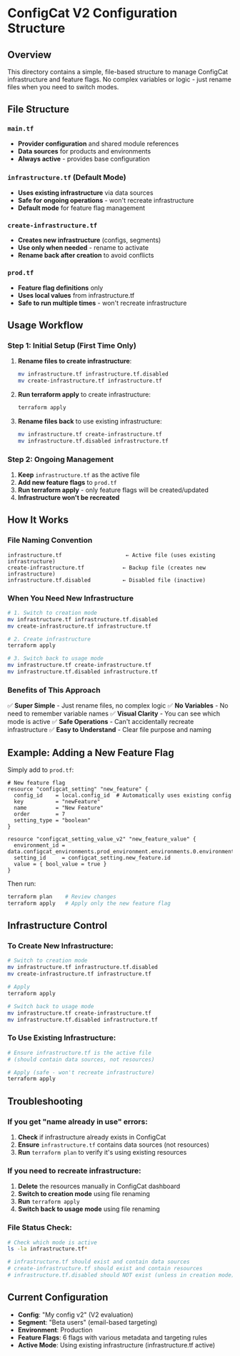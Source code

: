 # ConfigCat V2 Configuration Structure

## Overview

This directory contains a simple, file-based structure to manage ConfigCat infrastructure and feature flags. No complex variables or logic - just rename files when you need to switch modes.

## File Structure

### `main.tf`

- **Provider configuration** and shared module references
- **Data sources** for products and environments
- **Always active** - provides base configuration

### `infrastructure.tf` (Default Mode)

- **Uses existing infrastructure** via data sources
- **Safe for ongoing operations** - won't recreate infrastructure
- **Default mode** for feature flag management

### `create-infrastructure.tf`

- **Creates new infrastructure** (configs, segments)
- **Use only when needed** - rename to activate
- **Rename back after creation** to avoid conflicts

### `prod.tf`

- **Feature flag definitions** only
- **Uses local values** from infrastructure.tf
- **Safe to run multiple times** - won't recreate infrastructure

## Usage Workflow

### Step 1: Initial Setup (First Time Only)

1. **Rename files to create infrastructure**:

   ```bash
   mv infrastructure.tf infrastructure.tf.disabled
   mv create-infrastructure.tf infrastructure.tf
   ```

2. **Run terraform apply** to create infrastructure:

   ```bash
   terraform apply
   ```

3. **Rename files back** to use existing infrastructure:
   ```bash
   mv infrastructure.tf create-infrastructure.tf
   mv infrastructure.tf.disabled infrastructure.tf
   ```

### Step 2: Ongoing Management

1. **Keep** `infrastructure.tf` as the active file
2. **Add new feature flags** to `prod.tf`
3. **Run terraform apply** - only feature flags will be created/updated
4. **Infrastructure won't be recreated**

## How It Works

### File Naming Convention

```
infrastructure.tf                    ← Active file (uses existing infrastructure)
create-infrastructure.tf            ← Backup file (creates new infrastructure)
infrastructure.tf.disabled          ← Disabled file (inactive)
```

### When You Need New Infrastructure

```bash
# 1. Switch to creation mode
mv infrastructure.tf infrastructure.tf.disabled
mv create-infrastructure.tf infrastructure.tf

# 2. Create infrastructure
terraform apply

# 3. Switch back to usage mode
mv infrastructure.tf create-infrastructure.tf
mv infrastructure.tf.disabled infrastructure.tf
```

### Benefits of This Approach

✅ **Super Simple** - Just rename files, no complex logic
✅ **No Variables** - No need to remember variable names
✅ **Visual Clarity** - You can see which mode is active
✅ **Safe Operations** - Can't accidentally recreate infrastructure
✅ **Easy to Understand** - Clear file purpose and naming

## Example: Adding a New Feature Flag

Simply add to `prod.tf`:

```hcl
# New feature flag
resource "configcat_setting" "new_feature" {
  config_id    = local.config_id  # Automatically uses existing config
  key          = "newFeature"
  name         = "New Feature"
  order        = 7
  setting_type = "boolean"
}

resource "configcat_setting_value_v2" "new_feature_value" {
  environment_id = data.configcat_environments.prod_environment.environments.0.environment_id
  setting_id     = configcat_setting.new_feature.id
  value = { bool_value = true }
}
```

Then run:

```bash
terraform plan    # Review changes
terraform apply   # Apply only the new feature flag
```

## Infrastructure Control

### To Create New Infrastructure:

```bash
# Switch to creation mode
mv infrastructure.tf infrastructure.tf.disabled
mv create-infrastructure.tf infrastructure.tf

# Apply
terraform apply

# Switch back to usage mode
mv infrastructure.tf create-infrastructure.tf
mv infrastructure.tf.disabled infrastructure.tf
```

### To Use Existing Infrastructure:

```bash
# Ensure infrastructure.tf is the active file
# (should contain data sources, not resources)

# Apply (safe - won't recreate infrastructure)
terraform apply
```

## Troubleshooting

### If you get "name already in use" errors:

1. **Check** if infrastructure already exists in ConfigCat
2. **Ensure** `infrastructure.tf` contains data sources (not resources)
3. **Run** `terraform plan` to verify it's using existing resources

### If you need to recreate infrastructure:

1. **Delete** the resources manually in ConfigCat dashboard
2. **Switch to creation mode** using file renaming
3. **Run** `terraform apply`
4. **Switch back to usage mode** using file renaming

### File Status Check:

```bash
# Check which mode is active
ls -la infrastructure.tf*

# infrastructure.tf should exist and contain data sources
# create-infrastructure.tf should exist and contain resources
# infrastructure.tf.disabled should NOT exist (unless in creation mode)
```

## Current Configuration

- **Config**: "My config v2" (V2 evaluation)
- **Segment**: "Beta users" (email-based targeting)
- **Environment**: Production
- **Feature Flags**: 6 flags with various metadata and targeting rules
- **Active Mode**: Using existing infrastructure (infrastructure.tf active)
